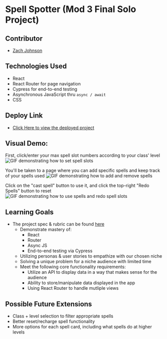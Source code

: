 # Spell Spotter (Mod 3 Final Solo Project)

## Contributor
* [Zach Johnson](https://github.com/zachjjohns)

## Technologies Used
* React 
* React Router for page navigation
* Cypress for end-to-end testing
* Asynchronous JavaScript thru `async / await`
* CSS

## Deploy Link
* [Click Here to view the deployed project](http://spellspotter.surge.sh/)

## Visual Demo:

First, click/enter your max spell slot numbers according to your class' level
![GIF demonstrating how to set spell slots](https://media.giphy.com/media/DrYFognaa92ezXT3bz/giphy.gif)


You'll be taken to a page where you can add specific spells and keep track of your spells used
![GIF demonstrating how to add and remove spells](https://media.giphy.com/media/6aWh3rjBEKmsw3P1ko/giphy.gif)


Click on the "cast spell" button to use it, and click the top-right "Redo Spells" button to reset
![GIF demonstrating how to use spells and redo spell slots](https://media.giphy.com/media/VERSPAs07T0fPjSO8c/giphy.gif)

## Learning Goals
* The project spec & rubric can be found [here](https://frontend.turing.edu/projects/module-3/niche-audience.html)
  * Demonstrate mastery of:
    * React
    * Router
    * Async JS
    * End-to-end testing via Cypress  
  * Utilizing personas & user stories to empathize with our chosen niche
  * Solving a unique problem for a niche audience with limited time
  * Meet the following core functionality requirements:
    * Utilize an API to display data in a way that makes sense for the audience
    * Ability to store/manipulate data displayed in the app
    * Using React Router to handle mutliple views

## Possible Future Extensions
* Class + level selection to filter appropriate spells
* Better reset/recharge spell functionality
* More options for each spell card, including what spells do at higher levels
